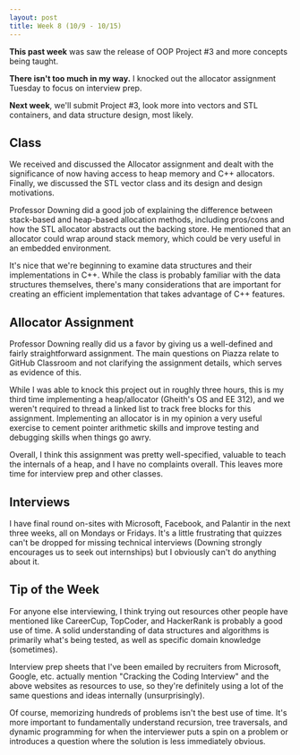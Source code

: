 ```yaml
---
layout: post
title: Week 8 (10/9 - 10/15)
---
```


**This past week** was saw the release of OOP Project #3 and more concepts being taught.

**There isn't too much in my way.** I knocked out the allocator assignment Tuesday to focus on interview prep.

**Next week**, we'll submit Project #3, look more into vectors and STL containers, and data structure design, most likely.

Class
-----
We received and discussed the Allocator assignment and dealt with the significance of now having access to heap memory and C++ allocators. Finally, we discussed the STL vector class and its design and design motivations.

Professor Downing did a good job of explaining the difference between stack-based and heap-based allocation methods, including pros/cons and how the STL allocator abstracts out the backing store. He mentioned that an allocator could wrap around stack memory, which could be very useful in an embedded environment.

It's nice that we're beginning to examine data structures and their implementations in C++. While the class is probably familiar with the data structures themselves, there's many considerations that are important for creating an efficient implementation that takes advantage of C++ features. 

Allocator Assignment
--------------------
Professor Downing really did us a favor by giving us a well-defined and fairly straightforward assignment. The main questions on Piazza relate to GitHub Classroom and not clarifying the assignment details, which serves as evidence of this. 

While I was able to knock this project out in roughly three hours, this is my third time implementing a heap/allocator (Gheith's OS and EE 312), and we weren't required to thread a linked list to track free blocks for this assignment. Implementing an allocator is in my opinion a very useful exercise to cement pointer arithmetic skills and improve testing and debugging skills when things go awry.

Overall, I think this assignment was pretty well-specified, valuable to teach the internals of a heap, and I have no complaints overall. This leaves more time for interview prep and other classes.

Interviews
----------
I have final round on-sites with Microsoft, Facebook, and Palantir in the next three weeks, all on Mondays or Fridays. It's a little frustrating that quizzes can't be dropped for missing technical interviews (Downing strongly encourages us to seek out internships) but I obviously can't do anything about it. 

Tip of the Week
---------------
For anyone else interviewing, I think trying out resources other people have mentioned like CareerCup, TopCoder, and HackerRank is probably a good use of time. A solid understanding of data structures and algorithms is primarily what's being tested, as well as specific domain knowledge (sometimes). 

Interview prep sheets that I've been emailed by recruiters from Microsoft, Google, etc. actually mention "Cracking the Coding Interview" and the above websites as resources to use, so they're definitely using a lot of the same questions and ideas internally (unsurprisingly). 

Of course, memorizing hundreds of problems isn't the best use of time. It's more important to fundamentally understand recursion, tree traversals, and dynamic programming for when the interviewer puts a spin on a problem or introduces a question where the solution is less immediately obvious.
